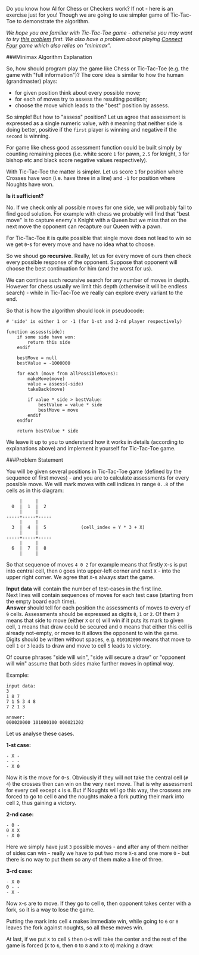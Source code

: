 Do you know how AI for Chess or Checkers work? If not - here is an exercise just for you! Though we are
going to use simpler game of Tic-Tac-Toe to demonstrate the algorithm.

_We hope you are familiar with Tic-Tac-Toe game - otherwise you may want to try
[this problem](./tic-tac-toe) first. We also have a problem about playing [Connect Four](./connect-four)
game which also relies on "minimax"._

###Minimax Algorithm Explanation

So, how should program play the game like Chess or Tic-Tac-Toe (e.g. the game with "full information")?
The core idea is similar to how the human (grandmaster) plays:

- for given position think about every possible move;
- for each of moves try to assess the resulting position;
- choose the move which leads to the "best" position by assess.

So simple! But how to "assess" position? Let us agree that assessment is expressed as a single numeric
value, with `0` meaning that neither side is doing better, positive if the `first` player is winning
and negative if the `second` is winning.

For game like chess good assessment function could be built simply by counting remaining pieces (i.e.
white score `1` for pawn, `2.5` for knight, `3` for bishop etc and black score negative values respectively).

With Tic-Tac-Toe the matter is simpler. Let us score `1` for position where Crosses have won (i.e. have
three in a line) and `-1` for position where Noughts have won.

**Is it sufficient?**

No. If we check only all possible moves for one side, we will probably fail to find good solution.
For example with chess we probably will find that "best move" is to capture enemy's Knight with a Queen
but we miss that on the next move the opponent can recapture our Queen with a pawn.

For Tic-Tac-Toe it is quite possible that single move does not lead to win so we get `0`-s for every
move and have no idea what to choose.

So we shoud **go recursive**. Really, let us for every move of ours then check every possible response
of the opponent. Suppose that opponent will choose the best continuation for him (and the worst for us).

We can continue such recursive search for any number of moves in depth. However for chess usually
we limit this depth (otherwise it will be endless search) - while in Tic-Tac-Toe we really can explore
every variant to the end.

So that is how the algorithm should look in pseudocode:
	
	# 'side' is either 1 or -1 (for 1-st and 2-nd player respectively)
	
    function assess(side):
		if some side have won:
			return this side
		endif
		
	    bestMove = null
		bestValue = -1000000
		
		for each (move from allPossibleMoves):
		    makeMove(move)
			value = assess(-side)
			takeBack(move)
			
			if value * side > bestValue:
			    bestValue = value * side
				bestMove = move
			endif
		endfor
		
		return bestValue * side

We leave it up to you to understand how it works in details (according to explanations above) and
implement it yourself for Tic-Tac-Toe game.

###Problem Statement

You will be given several positions in Tic-Tac-Toe game (defined by the sequence of first moves) -
and you are to calculate assessments for every possible move. We will mark moves with cell indices
in range `0..8` of the cells as in this diagram:

	     |     |
      0  |  1  |  2
	     |     |
    -----+-----+-----
	     |     |
      3  |  4  |  5				(cell_index = Y * 3 + X)
	     |     |
    -----+-----+-----
	     |     |
      6  |  7  |  8
	     |     |

So that sequence of moves `4 0 2` for example means that firstly `X`-s is put into central cell,
then `O` goes into upper-left corner and next `X` - into the upper right corner. We agree that
`X`-s always start the game.

**Input data** will contain the number of test-cases in the first line.  
Next lines will contain sequences of moves for each test case (starting from the empty board each time).  
**Answer** should tell for each position the assessments of moves to every of `9` cells. Assessments
should be expressed as digits `0`, `1` or `2`. Of them `2` means that side to move (either `X` or `O`)
will win if it puts its mark to given cell, `1` means that draw could be secured and `0` means that
either this cell is already not-empty, or move to it allows the opponent to win the game. Digits
should be written without spaces, e.g. `010102000` means that move to cell `1` or `3` leads to draw
and move to cell `5` leads to victory.

Of course phrases "side will win", "side will secure a draw" or "opponent will win" assume that both
sides make further moves in optimal way.

Example:

	input data:
	3
	1 8 7
	7 1 5 3 4 8
	7 2 1 3
	
	answer:
	000020000 101000100 000021202

Let us analyse these cases.

**1-st case:**

    - X -
	- - -
	- X 0

Now it is the move for `O`-s. Obviously if they will not take the central cell (`# 4`) the crosses
then can win on the very next move. That is why assessment for every cell except `4` is `0`. But
if Noughts will go this way, the crossess are forced to go to cell `0` and the noughts make a
fork putting their mark into cell `2`, thus gaining a victory.

**2-nd case:**

    - 0 -
	0 X X
	- X 0

Here we simply have just `3` possible moves - and after any of them neither of sides can win -
really we have to put two more `X`-s and one more `O` - but there is no way to put them so any of
them make a line of three.

**3-rd case:**

    - X 0
	0 - -
	- X -

Now `X`-s are to move. If they go to cell `0`, then opponent takes center with a fork, so it is
a way to lose the game.

Putting the mark into cell `4` makes immediate win, while going to `6` or `8` leaves the fork against
noughts, so all these moves win.

At last, if we put `X` to cell `5` then `O`-s will take the center and the rest of the game is
forced (`X` to `6`, then `O` to `8` and `X` to `0`) making a draw.
